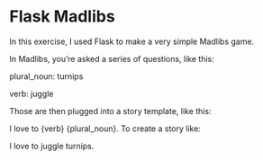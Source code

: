 # Flask Madlibs

In this exercise, I used Flask to make a very simple Madlibs game.

In Madlibs, you’re asked a series of questions, like this:

plural_noun: turnips

verb: juggle

Those are then plugged into a story template, like this:

I love to {verb} {plural_noun}.
To create a story like:

I love to juggle turnips.
